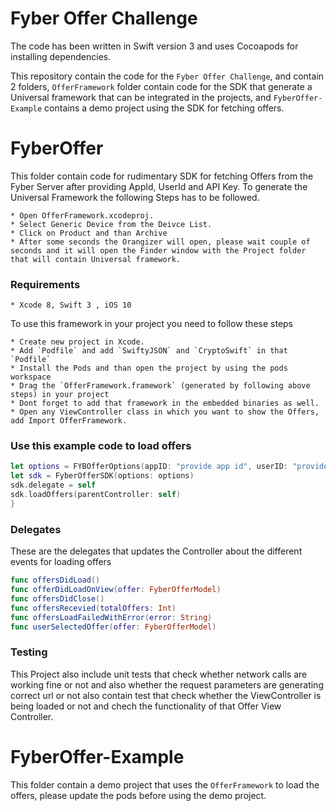 # Fyber Offer Challenge
The code has been written in Swift version 3 and uses Cocoapods for installing dependencies.

This repository contain the code for the `Fyber Offer Challenge`, and contain 2 folders, `OfferFramework` folder contain code for the SDK that generate a Universal framework that can be integrated in the projects, and `FyberOffer-Example` contains a demo project using the SDK for fetching offers.


# FyberOffer

This folder contain code for rudimentary SDK for fetching Offers from the Fyber Server after providing AppId, UserId and API Key. To generate the Universal Framework the following Steps has to be followed.


    * Open OfferFramework.xcodeproj.
    * Select Generic Device from the Deivce List.
    * Click on Product and than Archive
    * After some seconds the Orangizer will open, please wait couple of seconds and it will open the Finder window with the Project folder that will contain Universal framework.

### Requirements
    * Xcode 8, Swift 3 , iOS 10

To use this framework in your project you need to follow these steps

    * Create new project in Xcode.
    * Add `Podfile` and add `SwiftyJSON` and `CryptoSwift` in that `Podfile`
    * Install the Pods and than open the project by using the pods workspace
    * Drag the `OfferFramework.framework` (generated by following above steps) in your project
    * Dont forget to add that framework in the embedded binaries as well.
    * Open any ViewController class in which you want to show the Offers, add Import OfferFramework.


### Use this example code to load offers
```swift
let options = FYBOfferOptions(appID: "provide app id", userID: "provide user id", securityToken: "provide api key")
let sdk = FyberOfferSDK(options: options)
sdk.delegate = self
sdk.loadOffers(parentController: self)
}
```


### Delegates
These are the delegates that updates the Controller about the different events for loading offers
```swift
func offersDidLoad()
func offerDidLoadOnView(offer: FyberOfferModel)
func offersDidClose()
func offersRecevied(totalOffers: Int)
func offersLoadFailedWithError(error: String)
func userSelectedOffer(offer: FyberOfferModel)
```

### Testing
This Project also include unit tests that check whether network calls are working fine or not and also whether the request parameters are generating correct url or not also contain test that check whether the ViewController is being loaded or not and chech the functionality of that Offer View Controller. 

# FyberOffer-Example

This folder contain a demo project that uses the `OfferFramework` to load the offers, please update the pods before using the demo project.




